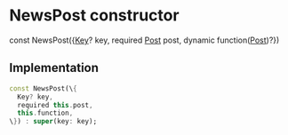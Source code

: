 


# NewsPost constructor






const
NewsPost(\{[Key](https://api.flutter.dev/flutter/foundation/Key-class.html)? key, required [Post](../../models_post_post_model/Post-class.md) post, dynamic function([Post](../../models_post_post_model/Post-class.md))?\})





## Implementation

```dart
const NewsPost(\{
  Key? key,
  required this.post,
  this.function,
\}) : super(key: key);
```







